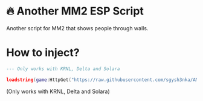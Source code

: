 # 🔥 Another MM2 ESP Script

Another script for MM2 that shows people through walls.

# How to inject?

```lua
--- Only works with KRNL, Delta and Solara

loadstring(game:HttpGet("https://raw.githubusercontent.com/sgysh3nka/AMES/refs/heads/main/AMES.lua"))()
```
(Only works with KRNL, Delta and Solara)
